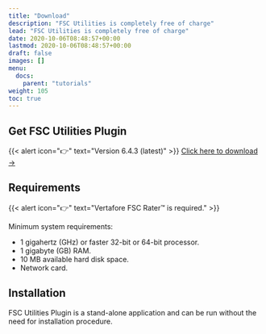```yaml
---
title: "Download"
description: "FSC Utilities is completely free of charge"
lead: "FSC Utilities is completely free of charge"
date: 2020-10-06T08:48:57+00:00
lastmod: 2020-10-06T08:48:57+00:00
draft: false
images: []
menu:
  docs:
    parent: "tutorials"
weight: 105
toc: true
---
```

## Get FSC Utilities Plugin
{{< alert icon="👉" text="Version 6.4.3 (latest)" >}}
[Click here to download →](https://drive.google.com/uc?id=1cflyHoi7Qm7q59scytCz_lmwOKqTLwLF&export=download)

## Requirements

{{< alert icon="👉" text="Vertafore FSC Rater™ is required." >}}

Minimum system requirements:

- 1 gigahertz (GHz) or faster 32-bit or 64-bit processor.
- 1 gigabyte (GB) RAM.
- 10 MB available hard disk space.
- Network card.

## Installation
FSC Utilities Plugin is a stand-alone application and can be run without the need for installation procedure.

